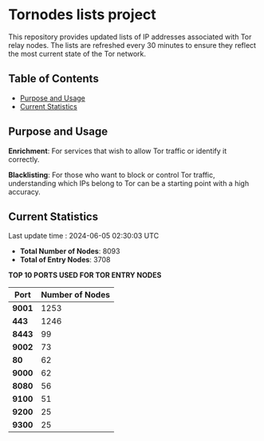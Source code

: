 # Tornodes lists project

This repository provides updated lists of IP addresses associated with Tor relay nodes. The lists are refreshed every 30 minutes to ensure they reflect the most current state of the Tor network.

## Table of Contents

- [Purpose and Usage](#purpose-and-usage)
- [Current Statistics](#current-statistics)


## Purpose and Usage

**Enrichment**: For services that wish to allow Tor traffic or identify it correctly.

**Blacklisting**: For those who want to block or control Tor traffic, understanding which IPs belong to Tor can be a starting point with a high accuracy.

## Current Statistics

Last update time : 2024-06-05 02:30:03 UTC

- **Total Number of Nodes**: 8093
- **Total of Entry Nodes**: 3708

**TOP 10 PORTS USED FOR TOR ENTRY NODES**

| **Port** | **Number of Nodes** |
|------|-----------------|
| **9001**   | 1253  |
| **443**   | 1246  |
| **8443**   | 99  |
| **9002**   | 73  |
| **80**   | 62  |
| **9000**   | 62  |
| **8080**   | 56  |
| **9100**   | 51  |
| **9200**   | 25  |
| **9300**   | 25  |

